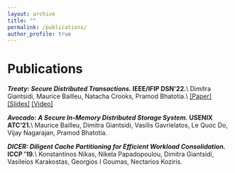 ```yaml
---
layout: archive
title: ""
permalink: /publications/
author_profile: true
---
```


Publications
======
<strong>*Treaty: Secure Distributed Transactions.* IEEE/IFIP DSN'22.</strong>\\
Dimitra Giantsidi, Maurice Bailleu, Natacha Crooks, Pramod Bhatotia.\\
[[Paper]](./../files/paper1.pdf) [[Slides]]() [[Video]]()

<strong>*Avocado: A Secure In-Memory Distributed Storage System.* USENIX ATC’21.</strong>\\
Maurice Bailleu, Dimitra Giantsidi, Vasilis Gavrielatos, Le Quoc Do, Vijay Nagarajan, Pramod Bhatotia.

<strong>*DICER: Diligent Cache Partitioning for Efficient Workload Consolidation.* ICCP '19.</strong>\\
Konstantinos Nikas, Nikela Papadopoulou, Dimitra Giantsidi, Vasileios Karakostas, Georgios I Goumas, Nectarios Koziris.

